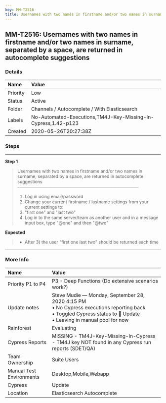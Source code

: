 ```yaml
---
key: MM-T2516
title: Usernames with two names in firstname and/or two names in surname, separated by a space, are returned in autocomplete suggestions
---
```


## MM-T2516: Usernames with two names in firstname and/or two names in surname, separated by a space, are returned in autocomplete suggestions

### Details

| Name     | Value                                                         |
| :------- | :------------------------------------------------------------ |
| Priority | Low                                                           |
| Status   | Active                                                        |
| Folder   | Channels / Autocomplete / With Elasticsearch                  |
| Labels   | No-Automated-Executions,TM4J-Key-Missing-In-Cypress,1.42-p123 |
| Created  | 2020-05-26T20:27:38Z                                          |

### Steps

<hr/>

**Step 1**

> <article>Usernames with two names in firstname and/or two names in surname, separated by a space, are returned in autocomplete suggestions<br>————————————————————————————<ol><li>Log in using email/password</li><li>Change your current firstname / lastname settings from your current settings to:</li><li>"first one" and "last two"</li><li>Log in to the same server/team as another user and in a message input box, type "@one" and then "@two"</li></ol></article>

**Expected**

> <article><ul><li>After 3) the user "first one last two" should be returned each time</li></ul></article>

<hr/>

### More Info

| Name                     | Value                                                                                                                                                                  |
| :----------------------- | :--------------------------------------------------------------------------------------------------------------------------------------------------------------------- |
| Priority P1 to P4        | P3 - Deep Functions (Do extensive scenarios work?)                                                                                                                     |
| Update notes             | Steve Mudie — Monday, September 28, 2020 4:15 PM<br>• No Cypress executions reporting back<br>• Toggled Cypress status to 🔧 Update<br>• Leaving in manual pool for now |
| Rainforest               | Evaluating                                                                                                                                                             |
| Cypress Reports          | MISSING - TM4J-Key-Missing-In-Cypress - TM4J key NOT found in any Cypress run reports (SDET/QA)                                                                        |
| Team Ownership           | Suite Users                                                                                                                                                            |
| Manual Test Environments | Desktop,Mobile,Webapp                                                                                                                                                  |
| Cypress                  | Update                                                                                                                                                                 |
| Location                 | Elasticsearch Autocomplete                                                                                                                                             |
